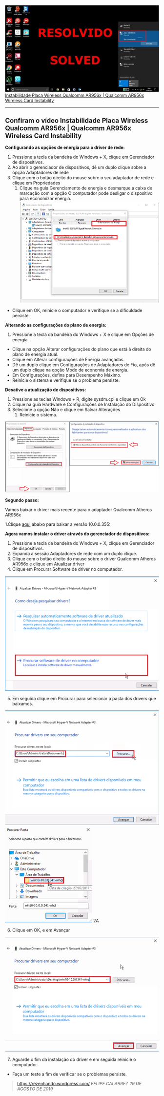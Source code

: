 ![8ce30511f1b89cd5ab17e5ca82af46c4.png](../_resources/8ce30511f1b89cd5ab17e5ca82af46c4.png)
[Instabilidade Placa Wireless Qualcomm AR956x | Qualcomm AR956x Wireless Card Instability](https://www.youtube.com/watch?v=EwIAoEqTNBY)
***
## Confiram o vídeo Instabilidade Placa Wireless Qualcomm AR956x | Qualcomm AR956x Wireless Card Instability

**Configurando as opções de energia para o driver de rede:**

1. Pressione a tecla da bandeira do Windows + X, clique em Gerenciador de dispositivos.
2. Ao abrir o gerenciador de dispositivos, dê um duplo clique sobre a opção Adaptadores de rede
3. Clique com o botão direito do mouse sobre o seu adaptador de rede e clique em Propriedades
	1. Clique na guia Gerenciamento de energia e desmarque a caixa de marcação com a opção O computador pode desligar o dispositivo para economizar energia.
![9a5741b9e3119550d5da5434ee34a4a7.png](../_resources/9a5741b9e3119550d5da5434ee34a4a7.png)
* Clique em OK, reinicie o computador e verifique se a dificuldade persiste.

**Alterando as configurações do plano de energia:**

1. Pressione a tecla da bandeira do Windows + X e clique em Opções de energia.
* Clique na opção Alterar configurações do plano que está à direita do plano de energia atual.
* Clique em Alterar configurações de Energia avançadas.
* Dê um duplo clique em Configurações de Adaptadores de Fio, após dê um duplo clique na opção Modo de economia de energia.
* Em Configurações, defina para Desempenho Máximo.
* Reinicie o sistema e verifique se o problema persiste.

**Desative a atualização de dispositivos:**

1. Pressione as teclas Windows + R, digite sysdm.cpl e clique em Ok
2. Clique na guia Hardware e Configurações de Instalação do Dispositivo
3. Selecione a opção Não e clique em Salvar Alterações
	1. Reinicie o sistema.

![d0d5d57703df997321d9b5bfd714a416.png](../_resources/d0d5d57703df997321d9b5bfd714a416.png)

**Segundo passo:**

Vamos baixar o driver mais recente para o adaptador Qualcomm Atheros AR956x

1.Clique [aqui](https://mega.nz/#!xMBiXAJC!yq3f_DrmkJCMiSybHfwtEGANXV6nD4VmTG3uO2J-35I) abaixo para baixar a versão 10.0.0.355:

**Agora vamos instalar o driver através do gerenciador de dispositivos:**

1. Pressione a tecla da bandeira do Windows + X, clique em Gerenciador de dispositivos.
2. Expanda a sessão Adaptadores de rede com um duplo clique.
3. Clique com o botão direito do mouse sobre o driver Qualcomm Atheros AR956x e clique em Atualizar driver
4. Clique em Procurar Software de driver no computador.

![4362ff8acd690b6e381cfcfbaab3a580.png](../_resources/4362ff8acd690b6e381cfcfbaab3a580.png)

5. Em seguida clique em Procurar para selecionar a pasta dos drivers que baixamos.

![b337446c401d5e7f142888f1cd5fb03a.png](../_resources/b337446c401d5e7f142888f1cd5fb03a.png)
![fd6728562f5524656537cdf5615ae457.png](../_resources/fd6728562f5524656537cdf5615ae457.png) 2A

6. Clique em OK, e em Avançar

![b76c1f6f04fc5f08a0a622df37337675.png](../_resources/b76c1f6f04fc5f08a0a622df37337675.png)

7. Aguarde o fim da instalação do driver e em seguida reinicie o computador.
* Faça um teste a fim de verificar se o problemas persiste.


> https://rezenhando.wordpress.com/
> *FELIPE CALABREZ*
> *29 DE AGOSTO DE 2019*

